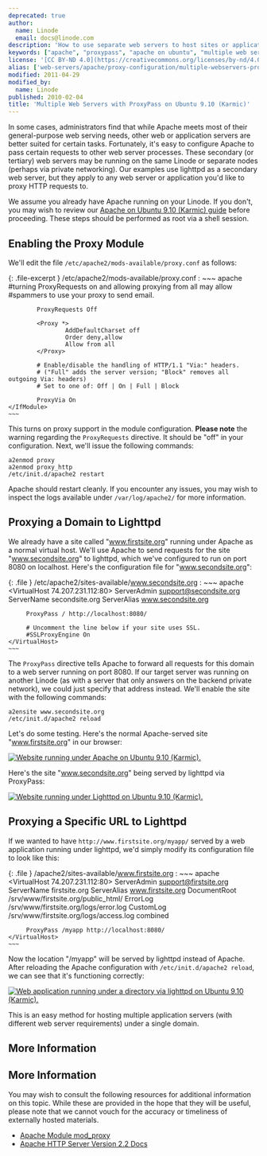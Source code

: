 ```yaml
---
deprecated: true
author:
  name: Linode
  email: docs@linode.com
description: 'How to use separate web servers to host sites or applications using ProxyPass with Apache.'
keywords: ["apache", "proxypass", "apache on ubuntu", "multiple web servers"]
license: '[CC BY-ND 4.0](https://creativecommons.org/licenses/by-nd/4.0)'
alias: ['web-servers/apache/proxy-configuration/multiple-webservers-proxypass-ubuntu-9-10-karmic/','websites/apache/multiple-web-servers-with-proxypass-on-ubuntu-9-10-karmic/']
modified: 2011-04-29
modified_by:
  name: Linode
published: 2010-02-04
title: 'Multiple Web Servers with ProxyPass on Ubuntu 9.10 (Karmic)'
---
```




In some cases, administrators find that while Apache meets most of their general-purpose web serving needs, other web or application servers are better suited for certain tasks. Fortunately, it's easy to configure Apache to pass certain requests to other web server processes. These secondary (or tertiary) web servers may be running on the same Linode or separate nodes (perhaps via private networking). Our examples use lighttpd as a secondary web server, but they apply to any web server or application you'd like to proxy HTTP requests to.

We assume you already have Apache running on your Linode. If you don't, you may wish to review our [Apache on Ubuntu 9.10 (Karmic) guide](/docs/web-servers/apache/installation/ubuntu-9.10-karmic) before proceeding. These steps should be performed as root via a shell session.

Enabling the Proxy Module
-------------------------

We'll edit the file `/etc/apache2/mods-available/proxy.conf` as follows:

{: .file-excerpt }
/etc/apache2/mods-available/proxy.conf
:   ~~~ apache
    <IfModule mod_proxy.c>
            #turning ProxyRequests on and allowing proxying from all may allow
            #spammers to use your proxy to send email.

            ProxyRequests Off

            <Proxy *>
                    AddDefaultCharset off
                    Order deny,allow
                    Allow from all
            </Proxy>

            # Enable/disable the handling of HTTP/1.1 "Via:" headers.
            # ("Full" adds the server version; "Block" removes all outgoing Via: headers)
            # Set to one of: Off | On | Full | Block

            ProxyVia On
    </IfModule>
    ~~~

This turns on proxy support in the module configuration. **Please note** the warning regarding the `ProxyRequests` directive. It should be "off" in your configuration. Next, we'll issue the following commands:

    a2enmod proxy
    a2enmod proxy_http
    /etc/init.d/apache2 restart

Apache should restart cleanly. If you encounter any issues, you may wish to inspect the logs available under `/var/log/apache2/` for more information.

Proxying a Domain to Lighttpd
-----------------------------

We already have a site called "www.firstsite.org" running under Apache as a normal virtual host. We'll use Apache to send requests for the site "www.secondsite.org" to lighttpd, which we've configured to run on port 8080 on localhost. Here's the configuration file for "www.secondsite.org":

{: .file }
/etc/apache2/sites-available/www.secondsite.org
:   ~~~ apache
    <VirtualHost 74.207.231.112:80>
         ServerAdmin support@secondsite.org
         ServerName secondsite.org
         ServerAlias www.secondsite.org

         ProxyPass / http://localhost:8080/

         # Uncomment the line below if your site uses SSL.
         #SSLProxyEngine On
    </VirtualHost>
    ~~~

The `ProxyPass` directive tells Apache to forward all requests for this domain to a web server running on port 8080. If our target server was running on another Linode (as with a server that only answers on the backend private network), we could just specify that address instead. We'll enable the site with the following commands:

    a2ensite www.secondsite.org
    /etc/init.d/apache2 reload

Let's do some testing. Here's the normal Apache-served site "www.firstsite.org" in our browser:

[![Website running under Apache on Ubuntu 9.10 (Karmic).](/docs/assets/452-proxypass-apache-site.png)](/docs/assets/452-proxypass-apache-site.png)

Here's the site "www.secondsite.org" being served by lighttpd via ProxyPass:

[![Website running under Lighttpd on Ubuntu 9.10 (Karmic).](/docs/assets/453-proxypass-lighttpd-site.png)](/docs/assets/453-proxypass-lighttpd-site.png)

Proxying a Specific URL to Lighttpd
-----------------------------------

If we wanted to have `http://www.firstsite.org/myapp/` served by a web application running under lighttpd, we'd simply modify its configuration file to look like this:

{: .file }
/apache2/sites-available/www.firstsite.org
:   ~~~ apache
    <VirtualHost 74.207.231.112:80>
         ServerAdmin support@firstsite.org
         ServerName firstsite.org
         ServerAlias www.firstsite.org
         DocumentRoot /srv/www/firstsite.org/public_html/
         ErrorLog /srv/www/firstsite.org/logs/error.log
         CustomLog /srv/www/firstsite.org/logs/access.log combined

         ProxyPass /myapp http://localhost:8080/
    </VirtualHost>
    ~~~

Now the location "/myapp" will be served by lighttpd instead of Apache. After reloading the Apache configuration with `/etc/init.d/apache2 reload`, we can see that it's functioning correctly:

[![Web application running under a directory via lighttpd on Ubuntu 9.10 (Karmic).](/docs/assets/454-proxypass-lighttpd-directory.png)](/docs/assets/454-proxypass-lighttpd-directory.png)

This is an easy method for hosting multiple application servers (with different web server requirements) under a single domain.

More Information
----------------

More Information
----------------

You may wish to consult the following resources for additional information on this topic. While these are provided in the hope that they will be useful, please note that we cannot vouch for the accuracy or timeliness of externally hosted materials.

- [Apache Module mod\_proxy](http://httpd.apache.org/docs/2.2/mod/mod_proxy.html)
- [Apache HTTP Server Version 2.2 Docs](http://httpd.apache.org/docs/2.2/)
